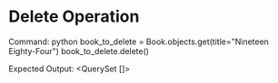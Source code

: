 # Delete Operation

Command:
python
book_to_delete = Book.objects.get(title="Nineteen Eighty-Four")
book_to_delete.delete()

Expected Output: <QuerySet []>